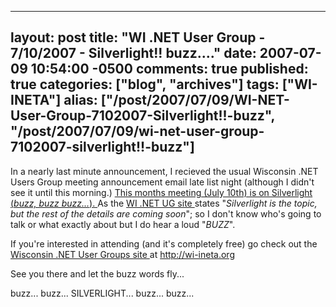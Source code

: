   ---
  layout: post
  title: "WI .NET User Group - 7/10/2007 - Silverlight!! buzz...."
  date: 2007-07-09 10:54:00 -0500
  comments: true
  published: true
  categories: ["blog", "archives"]
  tags: ["WI-INETA"]
  alias: ["/post/2007/07/09/WI-NET-User-Group-7102007-Silverlight!!-buzz", "/post/2007/07/09/wi-net-user-group-7102007-silverlight!!-buzz"]
  ---
<!-- more -->
<p>In a nearly last minute announcement, I recieved the usual Wisconsin .NET Users Group meeting announcement email late list night (although I didn't see it until this morning.) <a href="http://wi-ineta.org">This months meeting (July 10th) is on Silverlight (<em>buzz, buzz buzz...</em>). </a>As the <a href="http://wi-ineta.org">WI .NET UG site </a>states "<em>Silverlight is the topic, but the rest of the details are coming soon</em>"; so I don't know who's going to talk or what exactly about but I do hear a loud "<em>BUZZ</em>".</p>
<p>If you're interested in attending (and it's completely free) go check out the <a href="http://wi-ineta.org">Wisconsin .NET User Groups site </a>at <a href="http://wi-ineta.org">http://wi-ineta.org</a></p>
<p>See you there and let the buzz words fly...</p>
<p>buzz... buzz... SILVERLIGHT... buzz... buzz...</p>
